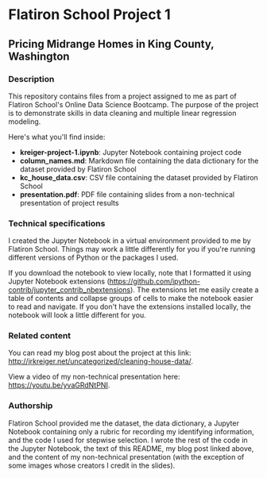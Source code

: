 # Flatiron School Project 1
## Pricing Midrange Homes in King County, Washington


### Description
This repository contains files from a project assigned to me as part of Flatiron School's Online Data Science Bootcamp. The purpose of the project is to demonstrate skills in data cleaning and multiple linear regression modeling.

Here's what you'll find inside:
- **kreiger-project-1.ipynb**: Jupyter Notebook containing project code
- **column_names.md**: Markdown file containing the data dictionary for the dataset provided by Flatiron School
- **kc_house_data.csv**: CSV file containing the dataset provided by Flatiron School
- **presentation.pdf**: PDF file containing slides from a non-technical presentation of project results

### Technical specifications
I created the Jupyter Notebook in a virtual environment provided to me by Flatiron School. Things may work a little differently for you if you're running different versions of Python or the packages I used.

If you download the notebook to view locally, note that I formatted it using Jupyter Notebook extensions (https://github.com/ipython-contrib/jupyter_contrib_nbextensions). The extensions let me easily create a table of contents and collapse groups of cells to make the notebook easier to read and navigate. If you don't have the extensions installed locally, the notebook will look a little different for you.

### Related content
You can read my blog post about the project at this link: http://jrkreiger.net/uncategorized/cleaning-house-data/.

View a video of my non-technical presentation here: https://youtu.be/yvaGRdNtPNI.

### Authorship
Flatiron School provided me the dataset, the data dictionary, a Jupyter Notebook containing only a rubric for recording my identifying information, and the code I used for stepwise selection. I wrote the rest of the code in the Jupyter Notebook, the text of this README, my blog post linked above, and the content of my non-technical presentation (with the exception of some images whose creators I credit in the slides).
